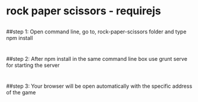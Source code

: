 # rock paper scissors - requirejs
##
##step 1:
Open command line, go to, rock-paper-scissors folder and type npm install
#
#
##step 2:
After npm install in the same command line box use grunt serve for starting the server
#
#
##step 3:
Your browser will be open automatically with the specific address of the game
